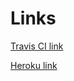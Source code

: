 # Links
[Travis CI link](https://travis-ci.com/github/ryantordesillas/SYSC4806-Lab5 "Travis CI")

[Heroku link](https://dashboard.heroku.com/apps/sysc4806-lab-rtordesillas "Heroku")